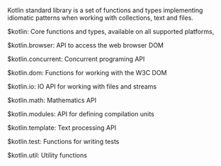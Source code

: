 Kotlin standard library is a set of functions and types implementing idiomatic patterns when working with collections,
text and files.

$kotlin: Core functions and types, available on all supported platforms,

$kotlin.browser: API to access the web browser DOM

$kotlin.concurrent: Concurrent programing API

$kotlin.dom: Functions for working with the W3C DOM

$kotlin.io: IO API for working with files and streams

$kotlin.math: Mathematics API

$kotlin.modules: API for defining compilation units

$kotlin.template: Text processing API

$kotlin.test: Functions for writing tests

$kotlin.util: Utility functions
